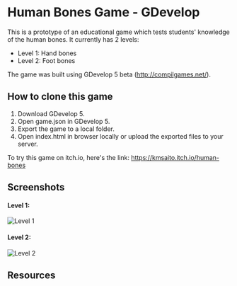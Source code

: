 # Human Bones Game - GDevelop

This is a prototype of an educational game which tests students' knowledge of the human bones. It currently has 2 levels: 

* Level 1: Hand bones
* Level 2: Foot bones

The game was built using GDevelop 5 beta (http://compilgames.net/).

## How to clone this game

1. Download GDevelop 5.
2. Open game.json in GDevelop 5.
3. Export the game to a local folder.
4. Open index.html in browser locally or upload the exported files to your server.

To try this game on itch.io, here's the link: https://kmsaito.itch.io/human-bones

## Screenshots

#### Level 1: 
![Level 1](https://github.com/kmsaito/gdevelop-humanbones/blob/master/Level1_ss.png "Level 1")

#### Level 2: 
![Level 2](https://github.com/kmsaito/gdevelop-humanbones/blob/master/Level2_ss.png "Level 2")

## Resources






